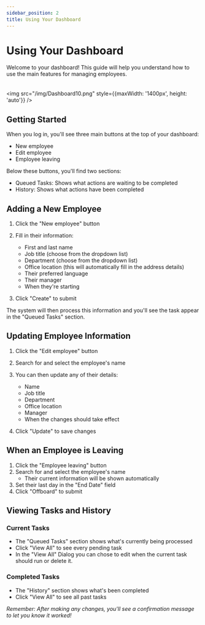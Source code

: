 ```yaml
---
sidebar_position: 2
title: Using Your Dashboard
---
```


# Using Your Dashboard

Welcome to your dashboard! This guide will help you understand how to use the main features for managing employees.  
<br/>
<br/>
<img src="/img/Dashboard10.png" style={{maxWidth: '1400px', height: 'auto'}} />

## Getting Started

When you log in, you'll see three main buttons at the top of your dashboard:
- New employee
- Edit employee
- Employee leaving

Below these buttons, you'll find two sections:
- Queued Tasks: Shows what actions are waiting to be completed
- History: Shows what actions have been completed

## Adding a New Employee

1. Click the "New employee" button
2. Fill in their information:
   - First and last name
   - Job title (choose from the dropdown list)
   - Department (choose from the dropdown list)
   - Office location (this will automatically fill in the address details)
   - Their preferred language
   - Their manager
   - When they're starting

3. Click "Create" to submit

The system will then process this information and you'll see the task appear in the "Queued Tasks" section.

## Updating Employee Information

1. Click the "Edit employee" button
2. Search for and select the employee's name
3. You can then update any of their details:
   - Name
   - Job title
   - Department
   - Office location
   - Manager
   - When the changes should take effect

4. Click "Update" to save changes

## When an Employee is Leaving

1. Click the "Employee leaving" button
2. Search for and select the employee's name
   - Their current information will be shown automatically
3. Set their last day in the "End Date" field
4. Click "Offboard" to submit

## Viewing Tasks and History

### Current Tasks
- The "Queued Tasks" section shows what's currently being processed
- Click "View All" to see every pending task
- In the "View All" Dialog you can chose to edit when the current task should run or delete it.

### Completed Tasks
- The "History" section shows what's been completed
- Click "View All" to see all past tasks

*Remember: After making any changes, you'll see a confirmation message to let you know it worked!*